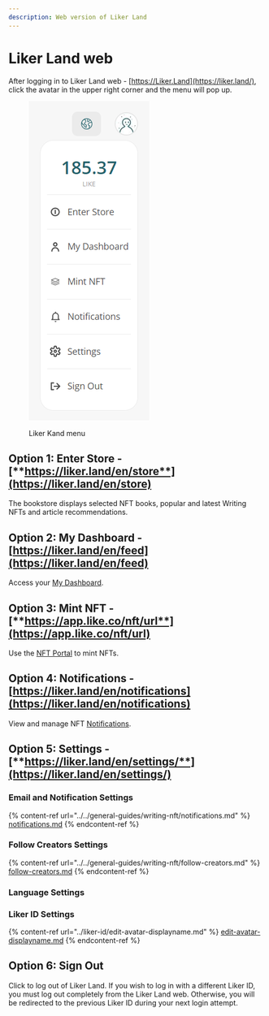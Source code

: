 ```yaml
---
description: Web version of Liker Land
---
```


# Liker Land web

After logging in to Liker Land web - [https://Liker.Land](https://liker.land/), click the avatar in the upper right corner and the menu will pop up.

<figure><img src="../../.gitbook/assets/Liker Land menu-en.png" alt=""><figcaption><p>Liker Kand menu</p></figcaption></figure>

## **Option 1: Enter Store -** [**https://liker.land/en/store**](https://liker.land/en/store)

The bookstore displays selected NFT books, popular and latest Writing NFTs and article recommendations.

## **Option 2:** My Dashboard - [https://liker.land/en/feed](https://liker.land/en/feed)

Access your [My Dashboard](../../general-guides/writing-nft/dashboard.md).

## **Option 3: Mint NFT -** [**https://app.like.co/nft/url**](https://app.like.co/nft/url)

Use the [NFT Portal](../../general-guides/writing-nft/nft-portal.md) to mint NFTs.

## Option 4: Notifications - [https://liker.land/en/notifications](https://liker.land/en/notifications)

View and manage NFT [Notifications](../../general-guides/writing-nft/notifications.md).

## **Option 5: Settings -** [**https://liker.land/en/settings/**](https://liker.land/en/settings/)

### Email and Notification Settings

{% content-ref url="../../general-guides/writing-nft/notifications.md" %}
[notifications.md](../../general-guides/writing-nft/notifications.md)
{% endcontent-ref %}

### Follow Creators Settings

{% content-ref url="../../general-guides/writing-nft/follow-creators.md" %}
[follow-creators.md](../../general-guides/writing-nft/follow-creators.md)
{% endcontent-ref %}

### Language Settings

### Liker ID Settings

{% content-ref url="../liker-id/edit-avatar-displayname.md" %}
[edit-avatar-displayname.md](../liker-id/edit-avatar-displayname.md)
{% endcontent-ref %}

## **Option 6: Sign Out**

Click to log out of Liker Land. If you wish to log in with a different Liker ID, you must log out completely from the Liker Land web. Otherwise, you will be redirected to the previous Liker ID during your next login attempt.

